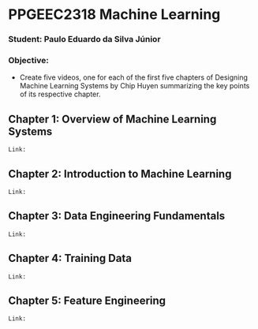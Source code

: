 # PPGEEC2318 Machine Learning

### Student: Paulo Eduardo da Silva Júnior

### Objective:
 - Create five videos, one for each of the first five chapters of Designing Machine Learning Systems by Chip Huyen summarizing the key points of its respective chapter.

## Chapter 1: Overview of Machine Learning Systems

  `Link:`

## Chapter 2: Introduction to Machine Learning

  `Link:`

## Chapter 3: Data Engineering Fundamentals

  `Link:`

## Chapter 4: Training Data

  `Link:`

## Chapter 5: Feature Engineering

  `Link:`
